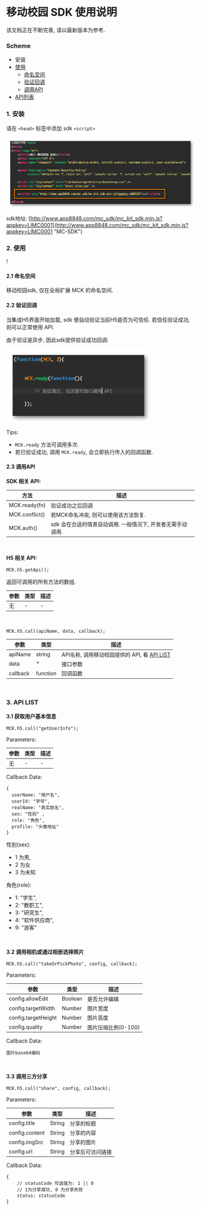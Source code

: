 # 移动校园 SDK 使用说明

该文档正在不断完善, 请以最新版本为参考.


### Scheme

* 安装
* [使用](#setup2)
	* [命名空间](#setup2_1)
	* [验证回调](#setup2_2)
	* [调用API](#setup2_3)
* [API列表](#apiList)


### 1. 安装

请在 `<head>` 标签中添加 sdk `<script>`

![示例](src/img/setup_snap.png)

sdk地址: [http://www.app8848.com/mc_sdk/mc_kit_sdk.min.js?appkey=LIMC0001](http://www.app8848.com/mc_sdk/mc_kit_sdk.min.js?appkey=LIMC0001 "MC-SDK")


### 2. 使用

!

#### 2.1 命名空间

移动校园sdk, 仅在全局扩展 MCK 的命名空间.


#### 2.2 验证回调

当集成H5界面开始加载, sdk 便自动验证当前H5是否为可信任.
若信任验证成功, 则可以正常使用 API.

由于验证是异步, 因此sdk提供验证成功回调:

![示例](src/img/sdk_ready.png)

Tips:

* `MCK.ready` 方法可调用多次.
* 若已验证成功, 调用 `MCK.ready`, 会立即执行传入的回调函数.


#### 2.3 调用API

__SDK 相关 API:__

| 方法 | 描述   |
| ------------- | ------------- |
| MCK.ready(fn) | 验证成功之后回调 |
| MCK.conflict() | 若MCK命名冲突, 则可以使用该方法恢复. |
| MCK.auth() | sdk 会在合适的情景自动调用. 一般情况下, 开发者无需手动调用. |

<br>

__H5 相关 API:__

	MCK.h5.getApi();

返回可调用的所有方法的数组.

| 参数 | 类型 | 描述   |
| ------------- | ------------- | ------------- |
| 无 | - | - |

<br>

	MCK.h5.call(apiName, data, callback);

| 参数 | 类型 | 描述   |
| ------------- | ------------- | ------------- |
| apiName | string | API名称, 调用移动校园提供的 API, 看 [API LIST](#apiList) |
| data | * | 接口参数 |
| callback | function | 回调函数 |

<br>

### 3. API LIST

__3.1 获取用户基本信息__

	MCK.h5.call("getUserInfo");

Parameters:

| 参数 | 类型 | 描述   |
| ------------- | ------------- | ------------- |
| 无 | - | - |

Callback Data:

	{
	  userName: "用户名",
	  userId: "学号",
	  realName: "真实姓名",
	  sex: "性别" ,
	  role: "角色",
	  profile: "头像地址"
	}

性别(sex):

* 1 为男,
* 2 为女
* 3 为未知

角色(role):

* 1: "学生",
* 2: "教职工",
* 3: "研究生",
* 4: "软件供应商",
* 9: "游客"


<br>

__3.2 调用相机或通过相册选择照片__

	MCK.h5.call("takeOrPickPhoto", config, callback);

Parameters:

| 参数 | 类型 | 描述   |
| ------------- | ------------- | ------------- |
| config.allowEdit | Boolean | 是否允许编辑 |
| config.targetWidth | Number | 图片宽度 |
| config.targetHeight | Number | 图片高度 |
| config.quality | Number | 图片压缩比例(0-100) |

Callback Data:

	图片base64编码

<br>

__3.3 调用三方分享__

	MCK.h5.call("share", config, callback);

Parameters:

| 参数 | 类型 | 描述   |
| ------------- | ------------- | ------------- |
| config.title | String | 分享的标题  |
| config.content | String | 分享的内容 |
| config.imgSrc | String | 分享的图片 |
| config.url | String | 分享后可访问链接 |

Callback Data:

	{
		// statusCode 可选值为: 1 || 0
		// 1为分享成功, 0 为分享失败
		status: statusCode
    }

